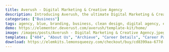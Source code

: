 ```yaml
---
title: Averush - Digital Marketing & Creative Agency
description: Introducing Averush, the ultimate Digital Marketing & Creative Agency Elementor Template Kit. Elevate your agency with meticulously designed templates. Customized for seamless integration with Elementor, this kit offers effortless customization and a user-friendly experience. Harness the power of Averush's free templates to craft an engaging online platform showcasing your digital marketing services. Whether you specialize in branding or online campaigns, Averush's versatile templates ensure your brand stands out. Embark on a journey of web design excellence with this exceptional Elementor Template Kit, curated to amplify your online presence and elevate your digital marketing and creative agency to new heights.
categories: ["Business"]
tags: agency, blue, branding, business, clean design, digital agency, elementor pro, marketing, modern, page builder, research, responsive, saas, wordpress template
demo: https://elementor.deverust.com/averush/template-kit/home/
image: /images/posts/Averush - Digital Marketing & Creative Agency.jpeg
templates: ["404", "About Us", "Archieve", "Career Details", "Career Page", "Coming Soon", "Contact Us", "Faq Page Tab Content", "Faq", "Footer", "Global", "Header", "Home", "Left Sidebar Single", "Our Team", "Pricing", "Service Detail Faq", "Service Detail", "Service Set"]
download: https://elemkits.lemonsqueezy.com/checkout/buy/cd8399aa-677d-4991-9f5d-df59d625e98f
---
```

